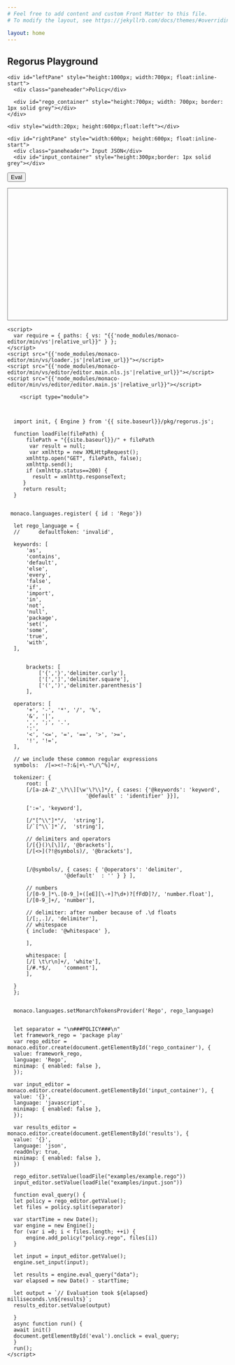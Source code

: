 ```yaml
---
# Feel free to add content and custom Front Matter to this file.
# To modify the layout, see https://jekyllrb.com/docs/themes/#overriding-theme-defaults

layout: home
---
```


<html>
<head>
<meta http-equiv="Content-Type" content="text/html;charset=utf-8" />
<meta name="viewport" content="width=device-width" />
<title>Regorus Playground</title>
<link
rel="stylesheet"
data-name="vs/editor/editor.main"
href="{{'node_modules/monaco-editor/min/vs/editor/editor.main.css'|relative_url}}"
/>
</head>
<body>
<h2>Regorus Playground</h2>

    <div id="leftPane" style="height:1000px; width:700px; float:inline-start">
      <div class="paneheader">Policy</div>

      <div id="rego_container" style="height:700px; width: 700px; border: 1px solid grey"></div>
    </div>

    <div style="width:20px; height:600px;float:left"></div>

    <div id="rightPane" style="width:600px; height:600px; float:inline-start">
      <div class="paneheader"> Input JSON</div>
      <div id="input_container" style="height:300px;border: 1px solid grey"></div>
<button id="eval" stype="height:10px;padding:float:left">Eval</button>
      <pre id="results" style="height:300px; border: 1px solid grey"></pre>
    </div>

    <script>
      var require = { paths: { vs: "{{'node_modules/monaco-editor/min/vs'|relative_url}}" } };
    </script>
    <script src="{{'node_modules/monaco-editor/min/vs/loader.js'|relative_url}}"></script>
    <script src="{{'node_modules/monaco-editor/min/vs/editor/editor.main.nls.js'|relative_url}}"></script>
    <script src="{{'node_modules/monaco-editor/min/vs/editor/editor.main.js'|relative_url}}"></script>
	
	    <script type="module">



      import init, { Engine } from '{{ site.baseurl}}/pkg/regorus.js';

      function loadFile(filePath) {
	      filePath = "{{site.baseurl}}/" + filePath
     	   var result = null;
	       var xmlhttp = new XMLHttpRequest();
	      xmlhttp.open("GET", filePath, false);
	      xmlhttp.send();
	      if (xmlhttp.status==200) {
	        result = xmlhttp.responseText;
	     }
	     return result;
      }


     monaco.languages.register( { id : 'Rego'})

      let rego_language = {
	  //	  defaultToken: 'invalid',

	  keywords: [
	      'as',
	      'contains',
	      'default',
	      'else',
	      'every',
	      'false',
	      'if',
	      'import',
	      'in',
	      'not',
	      'null',
	      'package',
	      'set(',
	      'some',
	      'true',
	      'with',
	  ],
	  

          brackets: [
              ['{','}','delimiter.curly'],
              ['[',']','delimiter.square'],
              ['(',')','delimiter.parenthesis']
          ],

	  operators: [
	      '+', '-', '*', '/', '%',
	      '&', '|',
	      ',', ';', '.',
	      ':',
	      '<', '<=', '=', '==', '>', '>=',
	      '!', '!=',
	  ],

	  // we include these common regular expressions
	  symbols:  /[=><!~?:&|+\-*\/\^%]+/,

	  tokenizer: {
	      root: [
		  [/[a-zA-Z'_\?\\][\w'\?\\]*/, { cases: {'@keywords': 'keyword',
							 '@default' : 'identifier' }}],

		  [':=', 'keyword'],

		  [/"[^\\"]*"/,  'string'],
		  [/`[^\\`]*`/,  'string'],

		  // delimiters and operators
		  [/[{}()\[\]]/, '@brackets'],
		  [/[<>](?!@symbols)/, '@brackets'],


		  [/@symbols/, { cases: { '@operators': 'delimiter',
					  '@default'  : '' } } ],

		  // numbers
		  [/[0-9_]*\.[0-9_]+([eE][\-+]?\d+)?[fFdD]?/, 'number.float'],
		  [/[0-9_]+/, 'number'],

		  // delimiter: after number because of .\d floats
		  [/[;,.]/, 'delimiter'],
		  // whitespace
		  { include: '@whitespace' },

	      ],

	      whitespace: [
		  [/[ \t\r\n]+/, 'white'],
		  [/#.*$/,    'comment'],
	      ],

	  }
      };


      monaco.languages.setMonarchTokensProvider('Rego', rego_language)


      let separator = "\n###POLICY###\n"
      let framework_rego = 'package play'
      var rego_editor = monaco.editor.create(document.getElementById('rego_container'), {
	  value: framework_rego,
	  language: 'Rego',
	  minimap: { enabled: false },
      });

      var input_editor = monaco.editor.create(document.getElementById('input_container'), {
	  value: '{}',
	  language: 'javascript',
	  minimap: { enabled: false },
      });

      var results_editor = monaco.editor.create(document.getElementById('results'), {
	  value: '{}',
	  language: 'json',
	  readOnly: true,
	  minimap: { enabled: false },
      })

      rego_editor.setValue(loadFile("examples/example.rego"))
      input_editor.setValue(loadFile("examples/input.json"))

      function eval_query() {
	  let policy = rego_editor.getValue();
	  let files = policy.split(separator)

	  var startTime = new Date();
	  var engine = new Engine();
	  for (var i =0; i < files.length; ++i) {
	      engine.add_policy("policy.rego", files[i])
	  }

	  let input = input_editor.getValue();
	  engine.set_input(input);
	  
	  let results = engine.eval_query("data");
	  var elapsed = new Date() - startTime;

	  let output = `// Evaluation took ${elapsed} milliseconds.\n${results}`;
	  results_editor.setValue(output)
	  
      }
      async function run() {
	  await init()
	  document.getElementById('eval').onclick = eval_query;
      }
      run();
    </script>


</body>
</html>
